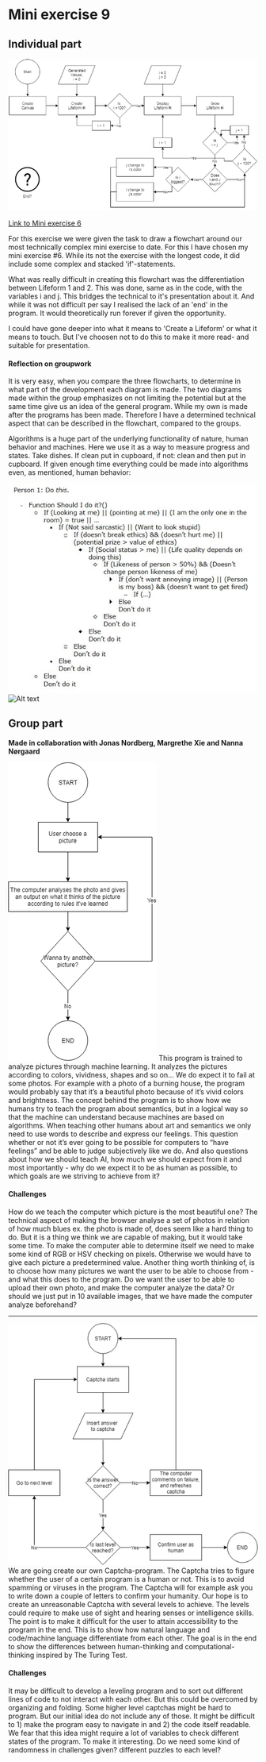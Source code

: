# Mini exercise 9
## Individual part
![Alt text](https://github.com/Solution0/Aesthetic-Programming/blob/Github-Desktop/Mini_ex9/Flowchart_Miniex6.png)

[Link to Mini exercise 6](https://github.com/Solution0/Aesthetic-Programming/tree/Github-Desktop/Mini_ex6)

For this exercise we were given the task to draw a flowchart around our most technically complex mini exercise to date. For this I have chosen my mini exercise #6. While its not the exercise with the longest code, it did include some complex and stacked 'if'-statements.

What was really difficult in creating this flowchart was the differentiation between Lifeform 1 and 2. This was done, same as in the code, with the variables i and j. This bridges the technical to it's presentation about it. And while it was not difficult per say I realised the lack of an 'end' in the program. It would theoretically run forever if given the opportunity. 

I could have gone deeper into what it means to 'Create a Lifeform' or what it means to touch. But I've choosen not to do this to make it more read- and suitable for presentation.

#### Reflection on groupwork
It is very easy, when you compare the three flowcharts, to determine in what part of the development each diagram is made. The two diagrams made within the group emphasizes on not limiting the potential but at the same time give us an idea of the general program. While my own is made after the programs has been made. Therefore I have a determined technical aspect that can be described in the flowchart, compared to the groups.

Algorithms is a huge part of the underlying functionality of nature, human behavior and machines. Here we use it as a way to measure progress and states. Take dishes. If clean put in cupboard, if not: clean and then put in cupboard. If given enough time everything could be made into algorithms even, as mentioned, human behavior:

![Alt text](https://github.com/Solution0/Aesthetic-Programming/blob/Github-Desktop/Mini_ex9/HumanProgramming.JPG)
![Alt text](https://media.giphy.com/media/3knKct3fGqxhK/giphy.gif)

## Group part
**Made in collaboration with Jonas Nordberg, Margrethe Xie and Nanna Nørgaard**

![Alt text](https://github.com/Solution0/Aesthetic-Programming/blob/Github-Desktop/Mini_ex9/Analyzer.png)
This program is trained to analyze pictures through machine learning. It analyzes the pictures according to colors, vividness, shapes and so on… We do expect it to fail at some photos. For example with a photo of a burning house, the program would probably say that it’s a beautiful photo because of it’s vivid colors and brightness. 
The concept behind the program is to show how we humans try to teach the program about semantics, but in a logical way so that the machine can understand because machines are based on algorithms. When teaching other humans about art and semantics we only need to use words to describe and express our feelings. This question whether or not it’s ever going to be possible for computers to “have feelings” and be able to judge subjectively like we do. And also questions about how we should teach AI, how much we should expect from it and most importantly - why do we expect it to be as human as possible, to which goals are we striving to achieve from it?

#### Challenges
How do we teach the computer which picture is the most beautiful one? 
The technical aspect of making the browser analyse a set of photos in relation of how much blues ex. the photo is made of, does seem like a hard thing to do. But it is a thing we think we are capable of making, but it would take some time. To make the computer able to determine itself we need to make some kind of RGB or HSV checking on pixels. Otherwise we would have to give each picture a predetermined value.
Another thing worth thinking of, is to choose how many pictures we want the user to be able to choose from - and what this does to the program.
Do we want the user to be able to upload their own photo, and make the computer analyze the data? Or should we just put in 10 available images, that we have made the computer analyze beforehand? 

- - - -
![Alt text](https://github.com/Solution0/Aesthetic-Programming/blob/Github-Desktop/Mini_ex9/Captcha.png)
We are going create our own Captcha-program. The Captcha tries to figure whether the user of a certain program is a human or not. This is to avoid spamming or viruses in the program. The Captcha will for example ask you to write down a couple of letters to confirm your humanity. Our hope is to create an unreasonable Captcha with several levels to achieve. The levels could require to make use of sight and hearing senses or intelligence skills. The point is to make it difficult for the user to attain accessibility to the program in the end. This is to show how natural language and code/machine language differentiate from each other. The goal is in the end to show the differences between human-thinking and computational-thinking inspired by The Turing Test.

#### Challenges
It may be difficult to develop a leveling program and to sort out different lines of code to not interact with each other. But this could be overcomed by organizing and folding.
Some higher level captchas might be hard to program. But our initial idea do not include any of those.
It might be difficult to 1) make the program easy to navigate in and 2) the code itself readable. We fear that this idea might require a lot of variables to check different states of the program.
To make it interesting. Do we need some kind of randomness in challenges given? different puzzles to each level? 
